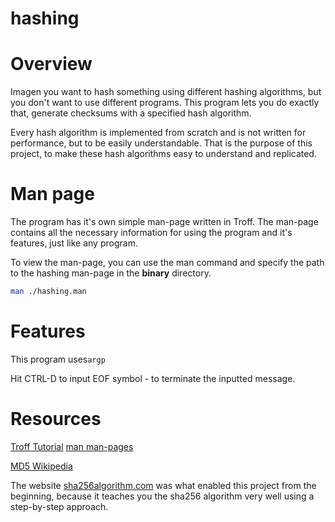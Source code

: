 # hashing

# Overview
Imagen you want to hash something using different hashing algorithms, but you don't want to use different programs. This program lets you do exactly that, generate checksums with a specified hash algorithm.

Every hash algorithm is implemented from scratch and is not written for performance, but to be easily understandable. That is the purpose of this project, to make these hash algorithms easy to understand and replicated.

# Man page
The program has it's own simple man-page written in Troff. The man-page contains all the necessary information for using the program and it's features, just like any program.

To view the man-page, you can use the man command and specify the path to the hashing man-page in the **binary** directory.

```bash
man ./hashing.man
```

# Features

This program uses`argp`

Hit CTRL-D to input EOF symbol - to terminate the inputted message.

# Resources

[Troff Tutorial](https://www.youtube.com/watch?v=r2JrbyezhM4)
[man man-pages](https://www.man7.org/linux/man-pages/man7/man-pages.7.html)

[MD5 Wikipedia](https://en.wikipedia.org/wiki/MD5)

The website [sha256algorithm.com](https://sha256algorithm.com) was what enabled this project from the beginning, because it teaches you the sha256 algorithm very well using a step-by-step approach.

